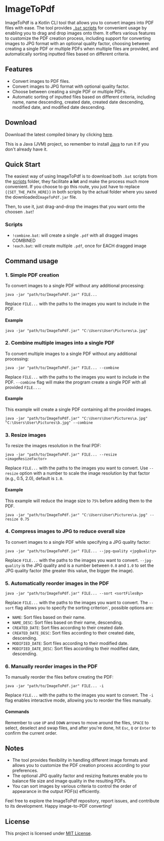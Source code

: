 # ImageToPdf

ImageToPdf is a Kotlin CLI tool that allows you to convert images into PDF files with ease. The tool provides [`.bat` scripts](scripts) for convenient usage by enabling you to drag and drop images onto them. It offers various features to customize the PDF creation process, including support for converting images to JPG format with an optional quality factor, choosing between creating a single PDF or multiple PDFs when multiple files are provided, and automatically sorting inputted files based on different criteria.

## Features

- Convert images to PDF files.
- Convert images to JPG format with optional quality factor.
- Choose between creating a single PDF or multiple PDFs.
- Automatic sorting of inputted files based on different criteria, including name, name descending, created date, created date descending, modified date, and modified date descending.

## Download

Download the latest compiled binary by clicking [here](https://github.com/SecretX33/ImageToPdf/releases/latest/download/ImageToPdf.jar).

This is a Java (JVM) project, so remember to install [Java](https://adoptium.net/temurin/releases) to run it if you don't already have it.

## Quick Start

The easiest way of using ImageToPdf is to download both `.bat` scripts from the [scripts](scripts) folder, they facilitate **a lot** and make the process much more convenient. If you choose to go this route, you just have to replace `{{SET_THE_PATH_HERE}}` in both scripts by the actual folder where you saved the downloaded`ImageToPdf.jar` file.

Then, to use it, just drag-and-drop the images that you want onto the choosen `.bat`!

### Scripts

- `!combine.bat`: will create a single `.pdf` with all dragged images COMBINED
- `!each.bat`: will create multiple `.pdf`, once for EACH dragged image

## Command usage

### 1. Simple PDF creation
To convert images to a single PDF without any additional processing:
```
java -jar "path/to/ImageToPdf.jar" FILE...
```
Replace `FILE...` with the paths to the images you want to include in the PDF.

#### Example
```
java -jar "path/to/ImageToPdf.jar" "C:\Users\User\Pictures\a.jpg"
```

### 2. Combine multiple images into a single PDF

To convert multiple images to a single PDF without any additional processing:
```
java -jar "path/to/ImageToPdf.jar" FILE... --combine
```
Replace `FILE...` with the paths to the images you want to include in the PDF. `--combine` flag will make the program create a single PDF with all provided `FILE...`.

#### Example
This example will create a single PDF containing all the provided images.
```
java -jar "path/to/ImageToPdf.jar" "C:\Users\User\Pictures\a.jpg" "C:\Users\User\Pictures\b.jpg" --combine
```

### 3. Resize images

To resize the images resolution in the final PDF:
```
java -jar "path/to/ImageToPdf.jar" FILE... --resize <imageResizeFactor>
```
Replace `FILE...` with the paths to the images you want to convert. Use `--resize` option with a number to scale the image resolution by that factor (e.g., 0.5, 2.0), default is `1.0`.

#### Example
This example will reduce the image size to `75%` before adding them to the PDF.
```
java -jar "path/to/ImageToPdf.jar" "C:\Users\User\Pictures\a.jpg" --resize 0.75
```

### 4. Compress images to JPG to reduce overall size

To convert images to a single PDF while specifying a JPG quality factor:
```
java -jar "path/to/ImageToPdf.jar" FILE... --jpg-quality <jpgQuality>
```
Replace `FILE...` with the paths to the images you want to convert. `--jpg-quality` is the JPG quality and <jpgQuality> is a number between `0.0` and `1.0` to set the JPG quality factor (the greater this value, the bigger the image).

### 5. Automatically reorder images in the PDF

```
java -jar "path/to/ImageToPdf.jar" FILE... --sort <sortFilesBy>
```
Replace `FILE...` with the paths to the images you want to convert. The `--sort` flag allows you to specify the sorting criterion`, possible options are:

- `NAME`: Sort files based on their name.
- `NAME_DESC`: Sort files based on their name, descending.
- `CREATED_DATE`: Sort files according to their created date.
- `CREATED_DATE_DESC`: Sort files according to their created date, descending.
- `MODIFIED_DATE`: Sort files according to their modified date.
- `MODIFIED_DATE_DESC`: Sort files according to their modified date, descending.

### 6. Manually reorder images in the PDF

To manually reorder the files before creating the PDF:
```
java -jar "path/to/ImageToPdf.jar" FILE... -i
```
Replace `FILE...` with the paths to the images you want to convert. The `-i` flag enables interactive mode, allowing you to reorder the files manually.

#### Commands
Remember to use `UP` and `DOWN` arrows to move around the files, `SPACE` to select, deselect and swap files, and after you're done, hit `Esc`, `Q` or `Enter` to confirm the current order. 

## Notes

- The tool provides flexibility in handling different image formats and allows you to customize the PDF creation process according to your preferences.
- The optional JPG quality factor and resizing features enable you to balance file size and image quality in the resulting PDFs.
- You can sort images by various criteria to control the order of appearance in the output PDF(s) efficiently.

Feel free to explore the ImageToPdf repository, report issues, and contribute to its development. Happy image-to-PDF converting!

## License

This project is licensed under [MIT License](LICENSE).